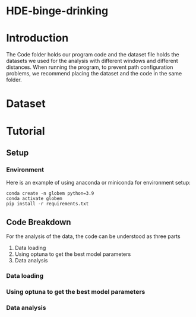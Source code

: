 # HDE-binge-drinking

# Introduction

The Code folder holds our program code and the dataset file holds the datasets we used for the analysis with different windows and different distances. When running the program, to prevent path configuration problems, we recommend placing the dataset and the code in the same folder.

# Dataset


# Tutorial

## Setup

### Environment

Here is an example of using anaconda or miniconda for environment setup:

```
conda create -n globem python=3.9
conda activate globem
pip install -r requirements.txt
```

## Code Breakdown
For the analysis of the data, the code can be understood as three parts
1. Data loading
2. Using optuna to get the best model parameters
3. Data analysis

### Data loading
### Using optuna to get the best model parameters
### Data analysis
